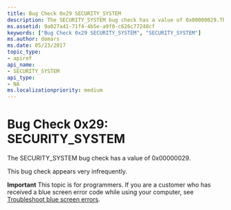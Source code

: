 ```yaml
---
title: Bug Check 0x29 SECURITY_SYSTEM
description: The SECURITY_SYSTEM bug check has a value of 0x00000029.This bug check appears very infrequently.
ms.assetid: 9a027a41-71f4-4b5e-a9f0-c626c77248cf
keywords: ["Bug Check 0x29 SECURITY_SYSTEM", "SECURITY_SYSTEM"]
ms.author: domars
ms.date: 05/23/2017
topic_type:
- apiref
api_name:
- SECURITY_SYSTEM
api_type:
- NA
ms.localizationpriority: medium
---
```


# Bug Check 0x29: SECURITY\_SYSTEM


The SECURITY\_SYSTEM bug check has a value of 0x00000029.

This bug check appears very infrequently.

**Important** This topic is for programmers. If you are a customer who has received a blue screen error code while using your computer, see [Troubleshoot blue screen errors](https://windows.microsoft.com/windows-10/troubleshoot-blue-screen-errors).

 

 




